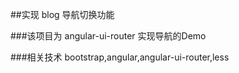 ##实现 blog 导航切换功能

###该项目为 angular-ui-router 实现导航的Demo


###相关技术 bootstrap,angular,angular-ui-router,less
